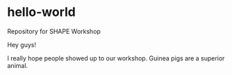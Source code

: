 # hello-world
Repository for SHAPE Workshop

Hey guys!

I really hope people showed up to our workshop. Guinea pigs are a superior animal. 
